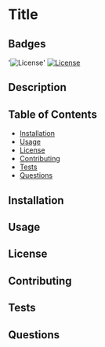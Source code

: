 # Title 

## Badges
'![License](https://img.shields.io/badge/License-Creative_Commons_Zero_v1.0-blue.svg)'
[![License](https://img.shields.io/badge/License-Apache_2.0-blue.svg)](https://opensource.org/licenses/Apache-2.0)

## Description

## Table of Contents

- [Installation](#installation)
- [Usage](#usage)
- [License](#license)
- [Contributing](#contributing)
- [Tests](#tests)
- [Questions](#questions)

## Installation

## Usage

## License

## Contributing

## Tests 

## Questions
